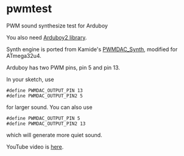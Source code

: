# pwmtest
PWM sound synthesize test for Arduboy

You also need [Arduboy2 library](https://github.com/MLXXXp/Arduboy2).

Synth engine is ported from Kamide's [PWMDAC_Synth](https://ja.osdn.net/users/kamide/pf/PWMDAC_Synth/wiki/FrontPage), modified for ATmega32u4.

Arduboy has two PWM pins, pin 5 and pin 13.

In your sketch, use
```
#define PWMDAC_OUTPUT_PIN 13
#define PWMDAC_OUTPUT_PIN2 5
```
for larger sound. You can also use
```
#define PWMDAC_OUTPUT_PIN 5
#define PWMDAC_OUTPUT_PIN2 13
```
which will generate more quiet sound.

YouTube video is [here](https://www.youtube.com/watch?v=aCzUDXMH9O8).

